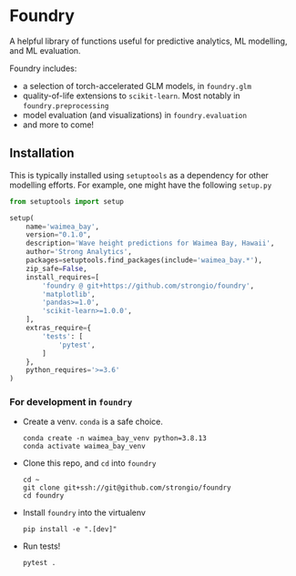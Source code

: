 # Foundry

A helpful library of functions useful for predictive analytics, ML modelling, and ML evaluation. 

Foundry includes:
- a selection of torch-accelerated GLM models, in `foundry.glm`
- quality-of-life extensions to `scikit-learn`. Most notably in `foundry.preprocessing` 
- model evaluation (and visualizations) in `foundry.evaluation`
- and more to come!
 
## Installation
This is typically installed using `setuptools` as a dependency for other modelling efforts. For example, one might have the following `setup.py` 

``` python
from setuptools import setup

setup(
    name='waimea_bay',
    version="0.1.0",
    description='Wave height predictions for Waimea Bay, Hawaii',
    author='Strong Analytics',
    packages=setuptools.find_packages(include='waimea_bay.*'),
    zip_safe=False,
    install_requires=[
        'foundry @ git+https://github.com/strongio/foundry',
        'matplotlib',
        'pandas>=1.0',
        'scikit-learn>=1.0.0',
    ],
    extras_require={
        'tests': [
            'pytest',
        ]
    },
    python_requires='>=3.6'
)
```


### For development in `foundry`

- Create a venv. `conda` is a safe choice. 
  ```console
  conda create -n waimea_bay_venv python=3.8.13
  conda activate waimea_bay_venv
  ```
- Clone this repo, and `cd` into `foundry`
  ```console
  cd ~
  git clone git+ssh://git@github.com/strongio/foundry
  cd foundry
  ```
- Install `foundry` into the virtualenv
  ```console
  pip install -e ".[dev]"
  ```
- Run tests!
  ```console
  pytest .
  ```


